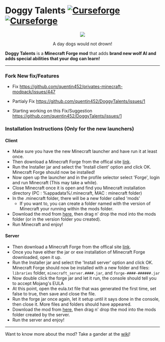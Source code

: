 Doggy Talents [![Curseforge](http://cf.way2muchnoise.eu/full_doggy-talents_downloads.svg)](https://minecraft.curseforge.com/projects/doggy-talents) [![Curseforge](http://cf.way2muchnoise.eu/versions/For%20MC_doggy-talents_all.svg)](https://minecraft.curseforge.com/projects/doggy-talents)
===========

<p align="center"><img src="https://github.com/ProPercivalalb/DoggyTalents/blob/master/images/logo.PNG"></p>
<p align="center">A day dogs would not drown!</p>

**Doggy Talents** is a **Minecraft Forge mod** that adds **brand new wolf AI and adds special abilities that your dog can learn!**

-----------------

### Fork New fix/Features

- Fix https://github.com/quentin452/privates-minecraft-modpack/issues/447
- Partialy Fix https://github.com/quentin452/DoggyTalents/issues/1

- Starting working on this Fix/Suggestion https://github.com/quentin452/DoggyTalents/issues/1

### Installation Instructions (Only for the new launchers)

#### Client
- Make sure you have the new Minecraft launcher and have run it at least once.
- Then download a Minecraft Forge from the offical site [link](https://files.minecraftforge.net/).
- Run the Installer jar and select the 'Install client' option and click OK. Minecraft Forge should now be installed!
- Now open up the launcher and in the profile selector select 'Forge', login and run Minecraft (This may take a while).
- Close Minecraft once it is open and find you Minecraft installation directory (PC : %appadata%/.minecraft, MAC : minecraft folder)
- In the .minecraft folder, there will be a new folder called 'mods'
  - If you want to, you can create a folder named with the version of Minecraft your running within the mods folder.
- Download the mod from [here](https://mods.curse.com/mc-mods/minecraft/271050-doggy-talents), then drag n' drop the mod into the mods folder (or in the version folder you created).
- Run Minecraft and enjoy!

#### Server
- Then download a Minecraft Forge from the offical site [link](https://files.minecraftforge.net/).
- Once you have either the jar or exe installation of Minecraft Forge downloaded, open it up.
- Run the Installer jar and select the 'Install server' option and click OK. Minecraft Forge should now be installed with a new folder and files: `libraries` folder, `minecraft_server.####.jar`, and `forge-####-######.jar`
- Now double click the forge jar and let it run, the console should tell you to accept Mojang's EULA
- At this point, open the eula.txt file that was generated the first time, set false to true, then save and close the file.
- Run the forge jar once again, let it setup until it says done in the console, then close it. More files and folders should have appeared.
- Download the mod from [here](https://mods.curse.com/mc-mods/minecraft/271050-doggy-talents), then drag n' drop the mod into the mods folder created by the server.
- Run the server and enjoy!

-----------------

Want to know more about the mod? Take a gander at the [wiki](https://github.com/ProPercivalalb/DoggyTalents/wiki)!
